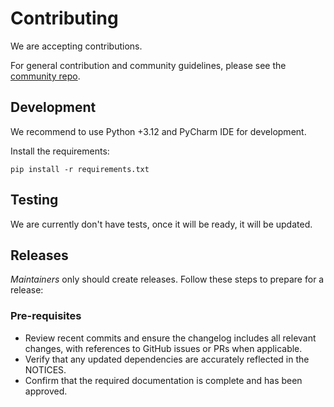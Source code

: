 # Contributing

We are accepting contributions.

For general contribution and community guidelines, please see the [community repo](https://github.com/cyberark/community).

## Development

We recommend to use Python +3.12 and PyCharm IDE for development.  

Install the requirements:  
```
pip install -r requirements.txt
```

## Testing

We are currently don't have tests, once it will be ready, it will be updated.

## Releases

*Maintainers* only should create releases. Follow these steps to prepare for a release:

### Pre-requisites
- Review recent commits and ensure the changelog includes all relevant changes, with references to GitHub issues or PRs when applicable.  
- Verify that any updated dependencies are accurately reflected in the NOTICES.  
- Confirm that the required documentation is complete and has been approved.

